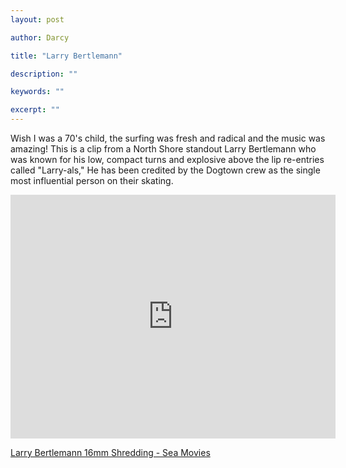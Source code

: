 ```yaml
---
layout: post

author: Darcy

title: "Larry Bertlemann"

description: ""

keywords: ""

excerpt: ""
---
```


Wish I was a 70's child, the surfing was fresh and radical and the music was amazing! This is a clip from a North Shore standout Larry Bertlemann who was known for his low, compact turns and explosive above the lip re-entries called "Larry-als," He has been credited by the Dogtown crew as the single most influential person on their skating.

<iframe src="http://player.vimeo.com/video/19684273?title=0&amp;byline=0&amp;portrait=0&amp;color=ddf5a2" width="520" height="390" frameborder="0" webkitAllowFullScreen mozallowfullscreen allowFullScreen></iframe><p><a href="http://vimeo.com/19684273">Larry Bertlemann 16mm Shredding - Sea Movies</a>





